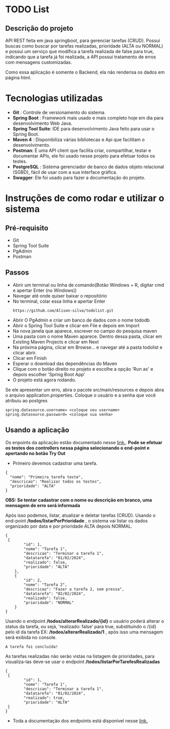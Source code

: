 # TODO List
## Descrição do projeto

API REST feita em java springboot, para gerenciar tarefas (CRUD). Possui buscas como 
buscar por tarefas realizadas, prioridade (ALTA ou NORMAL) e possui um serviço 
que modifica a tarefa realizada de false para true, indicando que a tarefa já foi realizada,
a API possui tratamento de erros com mensagens customizadas.

Como essa aplicação é somente o Backend, ela não renderisa os dados em página html.

# Tecnologias utilizadas

* **Git** : Controle de versionamento do sistema.
* **Spring Boot** : Framework mais usado e mais completo hoje em dia para desenvolvimento Web Java.
* **Spring Tool Suite**: IDE para desenvolvimento Java feito para usar o Spring Boot.
* **Maven 4** : Disponibiliza várias bibliotecas e Api que facilitam o desenvolvimento.
* **Postman**: É uma API client que facilita criar, compartilhar, testar e documentar APIs, ele foi usado nesse projeto para efetuar todos os testes.
* **PostgreSQL** : Sistema gerenciador de banco de dados objeto relacional (SGBD), fácil de usar com a sua interface gráfica.
* **Swagger**: Ele foi usado para fazer a documentação do projeto.


# Instruções de como rodar e utilizar o sistema

## Pré-requisito

* Git
* Spring Tool Suite
* PgAdmin
* Postman

## Passos

- Abrir um terminal ou linha de comando(Botão Windows + R, digitar cmd e apertar Enter (no Windows))
- Navegar até onde quiser baixar o repositório
- No terminal, colar essa linha e apertar Enter
  ```
  https://github.com/Alison-silva/todolist.git
  ```
- Abrir O PgAdmin e criar um banco de dados com o nome tododb
- Abrir o Spring Tool Suite e clicar em File e depois em Import
- Na nova janela que aparece, escrever no campo do pesquisa maven
- Uma pasta com o nome Maven aparece. Dentro dessa pasta, clicar em Existing Maven Projects e clicar em Next
- Na próxima página, clicar em Browse... e navegar até a pasta todolist e clicar abrir.
- Clicar em Finish
- Esperar o download das dependências do Maven
- Clique com o botão direito no projeto e escolhe a opção 'Run as' e depois escolher 'Spring Boot App'
- O projeto está agora rodando.

Se ele apresentar um erro, abra o pacote src/main/resources e depois abra o arquivo application.properties.
Coloque o usuário e a senha que você atribuiu ao postgres
 ```
spring.datasource.username= <coloque seu username>
spring.datasource.password= <coloque sua senha>
```

## Usando a aplicação

Os enpoints da aplicação estão documentado nesse [link.](http://localhost:8080/swagger-ui/index.html).
**Pode se efetuar os testes dos controllers nessa página selecionando o end-point e apertando no botão Try Out**

* Primeiro devemos cadastrar uma tarefa.
```
{
  "nome": "Primeira tarefa teste",
  "descricao": "Realizar todos os testes",
  "prioridade": "ALTA"
}
```
**OBS: Se tentar cadastrar com o nome ou descrição em branco, uma mensagem de erro será informada**

Após isso podemos, listar, atualizar e deletar tarefas (CRUD).
Usando o end-point **/todos/listarPorPrioridade** , o sistema vai listar os dados
organizado por data e por prioridade ALTA depois NORMAL.
```
{
 {
        "id": 1,
        "nome": "Tarefa 1",
        "descricao": "Terminar a tarefa 1",
        "datatarefa": "01/02/2024",
        "realizado": false,
        "prioridade": "ALTA"
    },
    {
        "id": 2,
        "nome": "Tarefa 2",
        "descricao": "Fazer a tarefa 2, sem pressa",
        "datatarefa": "02/02/2024",
        "realizado": false,
        "prioridade": "NORMAL"
    }
}
```
Usando o endpoint **/todos/alterarRealizado/{id}** o usuário poderá alterar o status da
tarefa, ou sejá, 'realizado: false' para true, substituindo o /{id} pelo id da tarefa EX:
**/todos/alterarRealizado/1** , após isso uma mensagem será exibida no console.
```
A tarefa foi concluída!
```

As tarefas realizadas não serão vistas na listagem de prioridades, para visualiza-las
deve-se usar o endpoint  **/todos/listarPorTarefesRealizadas**

```
{
 {
        "id": 1,
        "nome": "Tarefa 1",
        "descricao": "Terminar a tarefa 1",
        "datatarefa": "01/02/2024",
        "realizado": true,
        "prioridade": "ALTA"
 }
}
```

* Toda a documentação dos endpoints está disponível nesse [link.](http://localhost:8080/swagger-ui/index.html)

